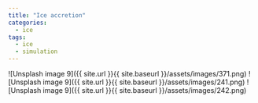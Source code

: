 ```yaml
---
title: "Ice accretion"
categories:
  - ice
tags:
  - ice
  - simulation
---
```


![Unsplash image 9]({{ site.url }}{{ site.baseurl }}/assets/images/371.png)
![Unsplash image 9]({{ site.url }}{{ site.baseurl }}/assets/images/241.png)
![Unsplash image 9]({{ site.url }}{{ site.baseurl }}/assets/images/242.png)
